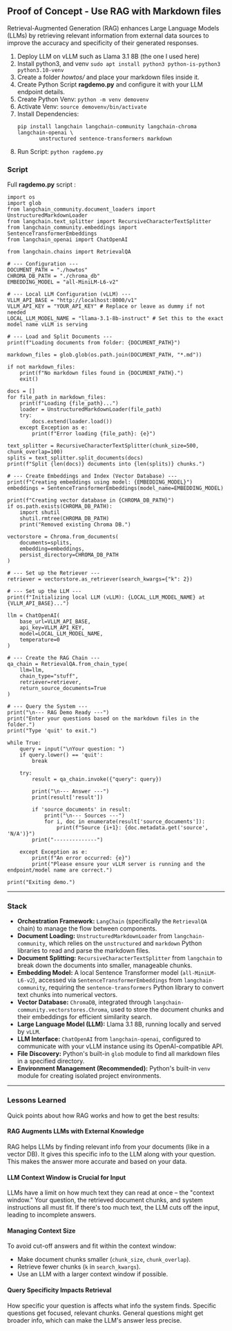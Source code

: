 ## Proof of Concept - Use RAG with Markdown files
Retrieval-Augmented Generation (RAG) enhances Large Language Models (LLMs) by retrieving relevant information from external data sources to improve the accuracy and specificity of their generated responses.

1. Deploy LLM on vLLM such as Llama 3.1 8B (the one I used here)
2. Install python3, and venv `sudo apt install python3 python-is-python3 python3.10-venv`
3. Create a folder *howtos/* and place your markdown files inside it.
4. Create Python Script **ragdemo.py** and configure it with your LLM endpoint details.
5. Create Python Venv: `python -m venv demovenv`
6. Activate Venv: `source demovenv/bin/activate`
7. Install Dependencies:
   ```
   pip install langchain langchain-community langchain-chroma langchain-openai \
          unstructured sentence-transformers markdown
   ```
8. Run Script: `python ragdemo.py`


### Script
Full **ragdemo.py** script :
```
import os
import glob
from langchain_community.document_loaders import UnstructuredMarkdownLoader
from langchain.text_splitter import RecursiveCharacterTextSplitter
from langchain_community.embeddings import SentenceTransformerEmbeddings
from langchain_openai import ChatOpenAI

from langchain.chains import RetrievalQA

# --- Configuration ---
DOCUMENT_PATH = "./howtos"
CHROMA_DB_PATH = "./chroma_db"
EMBEDDING_MODEL = "all-MiniLM-L6-v2"

# --- Local LLM Configuration (vLLM) ---
VLLM_API_BASE = "http://localhost:8000/v1"
VLLM_API_KEY = "YOUR_API_KEY" # Replace or leave as dummy if not needed
LOCAL_LLM_MODEL_NAME = "llama-3.1-8b-instruct" # Set this to the exact model name vLLM is serving

# --- Load and Split Documents ---
print(f"Loading documents from folder: {DOCUMENT_PATH}")

markdown_files = glob.glob(os.path.join(DOCUMENT_PATH, "*.md"))

if not markdown_files:
    print(f"No markdown files found in {DOCUMENT_PATH}.")
    exit()

docs = []
for file_path in markdown_files:
    print(f"Loading {file_path}...")
    loader = UnstructuredMarkdownLoader(file_path)
    try:
        docs.extend(loader.load())
    except Exception as e:
        print(f"Error loading {file_path}: {e}")

text_splitter = RecursiveCharacterTextSplitter(chunk_size=500, chunk_overlap=100)
splits = text_splitter.split_documents(docs)
print(f"Split {len(docs)} documents into {len(splits)} chunks.")

# --- Create Embeddings and Index (Vector Database) ---
print(f"Creating embeddings using model: {EMBEDDING_MODEL}")
embeddings = SentenceTransformerEmbeddings(model_name=EMBEDDING_MODEL)

print(f"Creating vector database in {CHROMA_DB_PATH}")
if os.path.exists(CHROMA_DB_PATH):
    import shutil
    shutil.rmtree(CHROMA_DB_PATH)
    print("Removed existing Chroma DB.")

vectorstore = Chroma.from_documents(
    documents=splits,
    embedding=embeddings,
    persist_directory=CHROMA_DB_PATH
)

# --- Set up the Retriever ---
retriever = vectorstore.as_retriever(search_kwargs={"k": 2})

# --- Set up the LLM ---
print(f"Initializing local LLM (vLLM): {LOCAL_LLM_MODEL_NAME} at {VLLM_API_BASE}...")

llm = ChatOpenAI(
    base_url=VLLM_API_BASE,
    api_key=VLLM_API_KEY,
    model=LOCAL_LLM_MODEL_NAME,
    temperature=0
)

# --- Create the RAG Chain ---
qa_chain = RetrievalQA.from_chain_type(
    llm=llm,
    chain_type="stuff",
    retriever=retriever,
    return_source_documents=True
)

# --- Query the System ---
print("\n--- RAG Demo Ready ---")
print("Enter your questions based on the markdown files in the folder.")
print("Type 'quit' to exit.")

while True:
    query = input("\nYour question: ")
    if query.lower() == 'quit':
        break

    try:
        result = qa_chain.invoke({"query": query})

        print("\n--- Answer ---")
        print(result['result'])

        if 'source_documents' in result:
            print("\n--- Sources ---")
            for i, doc in enumerate(result['source_documents']):
                print(f"Source {i+1}: {doc.metadata.get('source', 'N/A')}")
        print("--------------")

    except Exception as e:
        print(f"An error occurred: {e}")
        print("Please ensure your vLLM server is running and the endpoint/model name are correct.")

print("Exiting demo.")

``` 



---
### Stack

* **Orchestration Framework:** `LangChain` (specifically the `RetrievalQA` chain) to manage the flow between components.
* **Document Loading:** `UnstructuredMarkdownLoader` from `langchain-community`, which relies on the `unstructured` and `markdown` Python libraries to read and parse the markdown files.
* **Document Splitting:** `RecursiveCharacterTextSplitter` from `langchain` to break down the documents into smaller, manageable chunks.
* **Embedding Model:** A local Sentence Transformer model (`all-MiniLM-L6-v2`), accessed via `SentenceTransformerEmbeddings` from `langchain-community`, requiring the `sentence-transformers` Python library to convert text chunks into numerical vectors.
* **Vector Database:** `ChromaDB`, integrated through `langchain-community.vectorstores.Chroma`, used to store the document chunks and their embeddings for efficient similarity search.
* **Large Language Model (LLM):** Llama 3.1 8B, running locally and served by `vLLM`.
* **LLM Interface:** `ChatOpenAI` from `langchain-openai`, configured to communicate with your vLLM instance using its OpenAI-compatible API.
* **File Discovery:** Python's built-in `glob` module to find all markdown files in a specified directory.
* **Environment Management (Recommended):** Python's built-in `venv` module for creating isolated project environments.


---

### Lessons Learned

Quick points about how RAG works and how to get the best results:

#### RAG Augments LLMs with External Knowledge
RAG helps LLMs by finding relevant info from your documents (like in a vector DB). It gives this specific info to the LLM along with your question. This makes the answer more accurate and based on your data.

#### LLM Context Window is Crucial for Input
LLMs have a limit on how much text they can read at once – the "context window." Your question, the retrieved document chunks, and system instructions all must fit. If there's too much text, the LLM cuts off the input, leading to incomplete answers.

#### Managing Context Size
To avoid cut-off answers and fit within the context window:
  * Make document chunks smaller (`chunk_size`, `chunk_overlap`).
  * Retrieve fewer chunks (`k` in `search_kwargs`).
  * Use an LLM with a larger context window if possible.

#### Query Specificity Impacts Retrieval
How specific your question is affects what info the system finds. Specific questions get focused, relevant chunks. General questions might get broader info, which can make the LLM's answer less precise.
